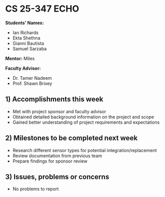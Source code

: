 # CS 25-347 ECHO

**Students' Names:**

- Ian Richards
- Ekta Shethna
- Gianni Bautista
- Samuel Sarzaba

**Mentor:** Miles

**Faculty Advisor:**

- Dr. Tamer Nadeem
- Prof. Shawn Brixey

## 1) Accomplishments this week

- Met with project sponsor and faculty advisor
- Obtained detailed background information on the project and scope
- Gained better understanding of project requirements and expectations

## 2) Milestones to be completed next week

- Research different sensor types for potential integration/replacement
- Review documentation from previous team
- Prepare findings for sponsor review

## 3) Issues, problems or concerns

- No problems to report
